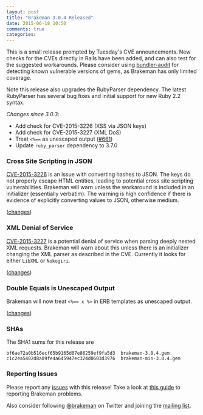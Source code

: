 ```yaml
---
layout: post
title: "Brakeman 3.0.4 Released"
date: 2015-06-18 10:50
comments: true
categories: 
---
```


This is a small release prompted by Tuesday's CVE announcements. New checks for the CVEs directly in Rails have been added, and can also test for the suggested workarounds. Please consider using [bundler-audit](https://github.com/rubysec/bundler-audit) for detecting known vulnerable versions of gems, as Brakeman has only limited coverage.

Note this release also upgrades the RubyParser dependency. The latest RubyParser has several bug fixes and initial support for new Ruby 2.2 syntax.

*Changes since 3.0.3*:

* Add check for CVE-2015-3226 (XSS via JSON keys)
* Add check for CVE-2015-3227 (XML DoS)
* Treat `<%==` as unescaped output ([#661](https://github.com/presidentbeef/brakeman/issues/661))
* Update `ruby_parser` dependency to 3.7.0

### Cross Site Scripting in JSON

[CVE-2015-3226](https://groups.google.com/d/msg/rubyonrails-security/7VlB_pck3hU/3QZrGIaQW6cJ) is an issue with converting hashes to JSON. The keys do not properly escape HTML entities, leading to potential cross site scripting vulnerabilities. Brakeman will warn unless the workaround is included in an initializer (essentially verbatim). The warning is high confidence if there is evidence of explicitly converting values to JSON, otherwise medium.

([changes](https://github.com/presidentbeef/brakeman/pull/665))

### XML Denial of Service

[CVE-2015-3227](https://groups.google.com/d/msg/rubyonrails-security/bahr2JLnxvk/x4EocXnHPp8J) is a potential denial of service when parsing deeply nested XML requests. Brakeman will warn about this unless there is an initializer changing the XML parser as described in the CVE. Currently it looks for either `LibXML` or `Nokogiri`.

([changes](https://github.com/presidentbeef/brakeman/pull/666))

### Double Equals is Unescaped Output

Brakeman will now treat `<%== x %>` in ERB templates as unescaped output.

([changes](https://github.com/presidentbeef/brakeman/pull/663))

### SHAs

The SHA1 sums for this release are

    bf6ae72a0b516ecf65b9165d07e86259ef9fa5d3  brakeman-3.0.4.gem
    c1c2ea5402d8a89fe4a645947ec324d0603d3976  brakeman-min-3.0.4.gem

### Reporting Issues

Please report any [issues](https://github.com/presidentbeef/brakeman/issues) with this release! Take a look at [this guide](https://github.com/presidentbeef/brakeman/wiki/How-to-Report-a-Brakeman-Issue) to reporting Brakeman problems.

Also consider following [@brakeman](https://twitter.com/brakeman) on Twitter and joining the [mailing list](http://brakemanscanner.org/contact/). 

